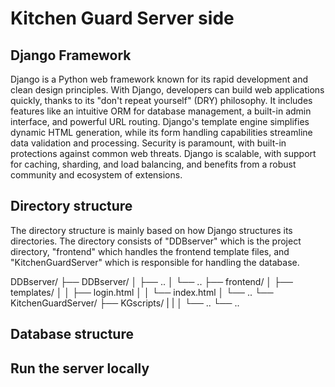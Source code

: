 # Kitchen Guard Server side

## Django Framework 
Django is a Python web framework known for its rapid development and clean design principles. With Django, developers can build web applications quickly, thanks to its "don't repeat yourself" (DRY) philosophy. It includes features like an intuitive ORM for database management, a built-in admin interface, and powerful URL routing. Django's template engine simplifies dynamic HTML generation, while its form handling capabilities streamline data validation and processing. Security is paramount, with built-in protections against common web threats. Django is scalable, with support for caching, sharding, and load balancing, and benefits from a robust community and ecosystem of extensions. 

## Directory structure
The directory structure is mainly based on how Django structures its directories. The directory consists of "DDBserver" which is the project directory, "frontend" which handles the frontend template files, and "KitchenGuardServer" which is responsible for handling the database. 

DDBserver/
├── DDBserver/
│   ├── ..
│   └── ..
├── frontend/
│   ├── templates/
│   │   ├── login.html
│   │   └── index.html
│   └── ..
└── KitchenGuardServer/
    ├── KGscripts/
    |       |
    │       └── .. 
    └── ..


## Database structure


## Run the server locally 
